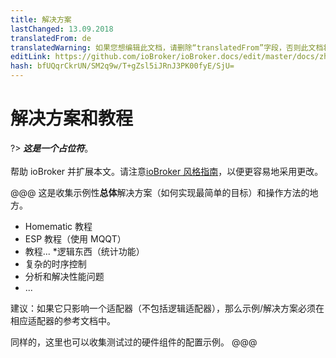 ```yaml
---
title: 解决方案
lastChanged: 13.09.2018
translatedFrom: de
translatedWarning: 如果您想编辑此文档，请删除“translatedFrom”字段，否则此文档将再次自动翻译
editLink: https://github.com/ioBroker/ioBroker.docs/edit/master/docs/zh-cn/lib/README.md
hash: bfUQqrCkrUN/SM2q9w/T+gZsl5iJRnJ3PK00fyE/SjU=
---
```

# 解决方案和教程
?> ***这是一个占位符***。<br><br>帮助 ioBroker 并扩展本文。请注意[ioBroker 风格指南](community/styleguidedoc)，以便更容易地采用更改。

@@@ 这是收集示例性**总体**解决方案（如何实现最简单的目标）和操作方法的地方。

* Homematic 教程
* ESP 教程（使用 MQQT）
* 教程...
*逻辑东西（统计功能）
* 复杂的时序控制
* 分析和解决性能问题
* ...

建议：如果它只影响一个适配器（不包括逻辑适配器），那么示例/解决方案必须在相应适配器的参考文档中。

同样的，这里也可以收集测试过的硬件组件的配置示例。
@@@
